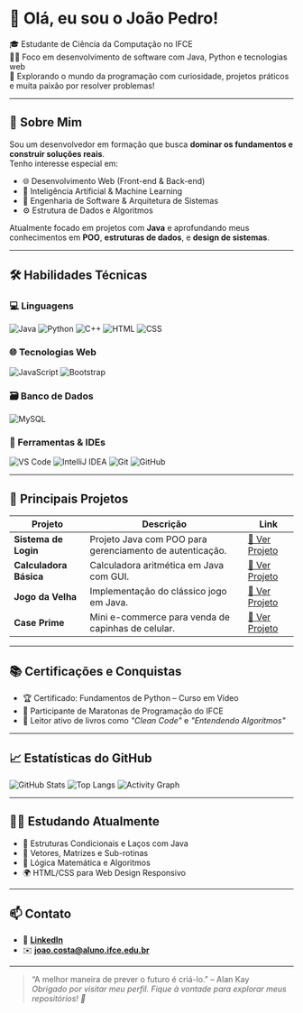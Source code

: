 # 👋 Olá, eu sou o João Pedro!

🎓 Estudante de Ciência da Computação no IFCE  
👨‍💻 Foco em desenvolvimento de software com Java, Python e tecnologias web  
🚀 Explorando o mundo da programação com curiosidade, projetos práticos e muita paixão por resolver problemas!

---

## 🚀 Sobre Mim

Sou um desenvolvedor em formação que busca **dominar os fundamentos e construir soluções reais**.  
Tenho interesse especial em:

- 🌐 Desenvolvimento Web (Front-end & Back-end)
- 🧠 Inteligência Artificial & Machine Learning
- 🧱 Engenharia de Software & Arquitetura de Sistemas
- ⚙️ Estrutura de Dados e Algoritmos

Atualmente focado em projetos com **Java** e aprofundando meus conhecimentos em **POO**, **estruturas de dados**, e **design de sistemas**.

---

## 🛠️ Habilidades Técnicas

### 💻 Linguagens
![Java](https://img.shields.io/badge/Java-ED8B00?style=flat-square&logo=java&logoColor=white)
![Python](https://img.shields.io/badge/Python-3776AB?style=flat-square&logo=python&logoColor=white)
![C++](https://img.shields.io/badge/C++-00599C?style=flat-square&logo=c%2B%2B&logoColor=white)
![HTML](https://img.shields.io/badge/HTML5-E34F26?style=flat-square&logo=html5&logoColor=white)
![CSS](https://img.shields.io/badge/CSS3-1572B6?style=flat-square&logo=css3&logoColor=white)

### 🌐 Tecnologias Web
![JavaScript](https://img.shields.io/badge/JavaScript-F7DF1E?style=flat-square&logo=javascript&logoColor=black)
![Bootstrap](https://img.shields.io/badge/Bootstrap-563D7C?style=flat-square&logo=bootstrap&logoColor=white)

### 🗃️ Banco de Dados
![MySQL](https://img.shields.io/badge/MySQL-4479A1?style=flat-square&logo=mysql&logoColor=white)

### 🧰 Ferramentas & IDEs
![VS Code](https://img.shields.io/badge/VS%20Code-007ACC?style=flat-square&logo=visual-studio-code&logoColor=white)
![IntelliJ IDEA](https://img.shields.io/badge/IntelliJ%20IDEA-000000?style=flat-square&logo=intellijidea&logoColor=white)
![Git](https://img.shields.io/badge/Git-F05032?style=flat-square&logo=git&logoColor=white)
![GitHub](https://img.shields.io/badge/GitHub-181717?style=flat-square&logo=github&logoColor=white)

---

## 💼 Principais Projetos

| Projeto | Descrição | Link |
|--------|-----------|------|
| **Sistema de Login** | Projeto Java com POO para gerenciamento de autenticação. | [🔗 Ver Projeto](https://github.com/ByJoao1/SISTEMA-DE-LOGIN) |
| **Calculadora Básica** | Calculadora aritmética em Java com GUI. | [🔗 Ver Projeto](https://github.com/ByJoao1/CALCULADORA-BASICA) |
| **Jogo da Velha** | Implementação do clássico jogo em Java. | [🔗 Ver Projeto](https://github.com/ByJoao1/JOGO-DA-VELHA) |
| **Case Prime** | Mini e-commerce para venda de capinhas de celular. | [🔗 Ver Projeto](https://github.com/ByJoao1/CASE-PRIME) |

---

## 📚 Certificações e Conquistas

- 🏆 Certificado: Fundamentos de Python – Curso em Vídeo  
- 🏅 Participante de Maratonas de Programação do IFCE  
- 🧠 Leitor ativo de livros como *"Clean Code"* e *"Entendendo Algoritmos"*

---

## 📈 Estatísticas do GitHub

![GitHub Stats](https://github-readme-stats.vercel.app/api?username=ByJoao1&show_icons=true&theme=radical)
![Top Langs](https://github-readme-stats.vercel.app/api/top-langs/?username=ByJoao1&layout=compact&theme=radical)
![Activity Graph](https://github-readme-activity-graph.vercel.app/graph?username=ByJoao1&theme=xcode)

---

## 👨‍🎓 Estudando Atualmente

- 🔁 Estruturas Condicionais e Laços com Java  
- 🧮 Vetores, Matrizes e Sub-rotinas  
- 📐 Lógica Matemática e Algoritmos  
- 🌍 HTML/CSS para Web Design Responsivo

---

## 📫 Contato

- 🔗 [**LinkedIn**](https://www.linkedin.com/in/jo%C3%A3o-pedro-abreu-da-costa-398616286)
- ✉️ **joao.costa@aluno.ifce.edu.br**

---

> “A melhor maneira de prever o futuro é criá-lo.” – Alan Kay  
> *Obrigado por visitar meu perfil. Fique à vontade para explorar meus repositórios! 🚀*
